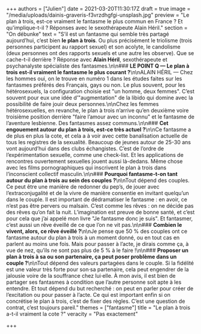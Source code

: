 +++
authors = ["Julien"]
date = 2021-03-20T11:30:17Z
draft = true
image = "/media/uploads/dainis-graveris-f3vrzdhgfgi-unsplash.jpg"
preview = "Le plan à trois, est-ce vraiment le fantasme le plus commun en France ? Et qu'implique-t-il ? Réponses avec le sexothérapeute Alain Héril."
section = "On débunke"
text = "S’il est un fantasme qui semble très partagé aujourd’hui, c’est bien **le plan à trois**. Ou plus précisément le triolisme (trois personnes participent au rapport sexuel) et son acolyte, le candolisme (deux personnes ont des rapports sexuels et une autre les observe). Que se cache-t-il derrière ? Réponse avec **Alain Héril**, sexothérapeute et psychanalyste spécialiste des fantasmes.\n\n### **LE POINT Q — Le plan à trois est-il vraiment le fantasme le plus courant ?**\n\nALAIN HÉRIL — Chez les hommes oui, on le trouve en numéro 1 dans les études faites sur les fantasmes préférés des Français, gays ou non. Le plus souvent, pour les hétérosexuels, la configuration choisie est \"un homme, deux femmes\". C’est souvent pour eux une idée d’\"augmentation\" de la libido qui domine avec la possibilité de faire jouir deux personnes.\n\nChez les femmes hétérosexuelles, en revanche, le plan à trois n’arrive qu’en deuxième voire troisième position derrière \"faire l’amour avec un inconnu\" et le fantasme de l’aventure lesbienne. Des fantasmes assez communs.\n\n### **Cet engouement autour du plan à trois, est-ce très actuel ?**\n\nCe fantasme a de plus en plus la cote, et cela a à voir avec cette banalisation actuelle de tous les registres de la sexualité. Beaucoup de jeunes autour de 25-30 ans vont aujourd’hui dans des clubs échangistes. C’est de l’ordre de l’expérimentation sexuelle, comme une check-list. Et les applications de rencontres ouvertement sexuelles jouent aussi là-dedans. Même chose avec les films pornographiques qui inscrivent le plan à trois dans l’inconscient collectif masculin.\n\n### **Pourquoi fantasme-t-on tant autour du plan à trois au sein des couples ?**\n\nTout dépend des couples. Ce peut être une manière de redonner du pep’s, de jouer avec l’extraconjugalité et de la vivre de manière consentie en invitant quelqu’un dans le couple. Il est important de dédramatiser le fantasme : en avoir, ce n’est pas être pervers ou malsain. C’est comme les rêves : on ne décide pas des rêves qu’on fait la nuit. L’imagination est preuve de bonne santé, et c’est pour cela que j’ai appelé mon livre \"Je fantasme donc je suis\". Et fantasmer, c’est aussi un rêve éveillé de ce que l’on ne vit pas.\n\n### **Combien le vivent, alors, ce rêve éveillé ?**\n\nJe pense que 50 % des couples ont ce fantasme autour du plan à trois à un moment donné, ou en tout cas en parlent au moins une fois. Mais pour passer à l’acte, je dirais comme ça, à vue de nez, qu’ils ne sont pas plus de 5 % à le faire !\n\n### **Proposer un plan à trois à sa ou son partenaire, ça peut poser problème dans un couple ?**\n\nTout dépend des valeurs partagées dans le couple. Si la fidélité est une valeur très forte pour son·sa partenaire, cela peut engendrer de la jalousie voire de la souffrance chez lui·elle. À mon avis, il est bien de partager ses fantasmes à condition que l’autre personne soit apte à les entendre. Et tout dépend du but recherché : on peut en parler pour créer de l’excitation ou pour passer à l’acte. Ce qui est important enfin si on concrétise le plan à trois, c’est de fixer des règles. C’est une question de contrat, c’est toujours pareil."
themes = ["fantasme"]
title = "Le plan à trois a-t-il vraiment la cote ?"
veracity = "Pas exactement"

+++
